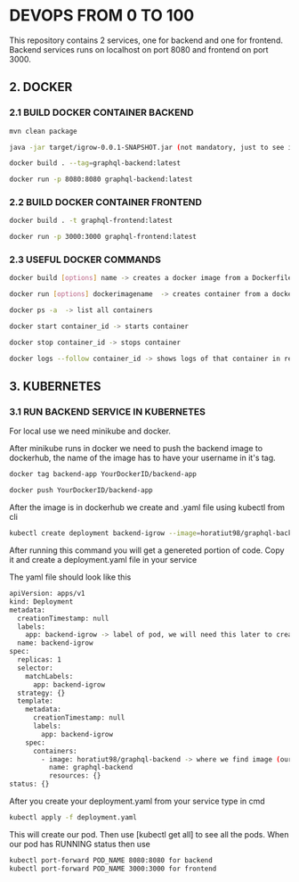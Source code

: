 # DEVOPS FROM 0 TO 100

This repository contains 2 services, one for backend and one for frontend.
Backend services runs on localhost on port 8080 and frontend on port 3000.

## 2. DOCKER
### 2.1 BUILD DOCKER CONTAINER BACKEND

```bash
mvn clean package

java -jar target/igrow-0.0.1-SNAPSHOT.jar (not mandatory, just to see if the app runs)

docker build . --tag=graphql-backend:latest

docker run -p 8080:8080 graphql-backend:latest
```
### 2.2 BUILD DOCKER CONTAINER FRONTEND
```bash
docker build . -t graphql-frontend:latest 

docker run -p 3000:3000 graphql-frontend:latest
```

### 2.3 USEFUL DOCKER COMMANDS
```bash
docker build [options] name -> creates a docker image from a Dockerfile with name choosed by you

docker run [options] dockerimagename  -> creates container from a docker image

docker ps -a  -> list all containers

docker start container_id -> starts container

docker stop container_id -> stops container

docker logs --follow container_id -> shows logs of that container in real time
```

## 3. KUBERNETES
### 3.1 RUN BACKEND SERVICE IN KUBERNETES
For local use we need minikube and docker. 

After minikube runs in docker we need to push the backend image to dockerhub, the name of the image has to have your username in it's tag.

```bash
docker tag backend-app YourDockerID/backend-app

docker push YourDockerID/backend-app
```

After the image is in dockerhub we create and .yaml file using kubectl from cli

```bash
kubectl create deployment backend-igrow --image=horatiut98/graphql-backend --dry-run -o=yaml
```

After running this command you will get a genereted portion of code. Copy it and create a deployment.yaml file in your service

The yaml file should look like this

```bash
apiVersion: apps/v1
kind: Deployment 
metadata:
  creationTimestamp: null
  labels:
    app: backend-igrow -> label of pod, we will need this later to create a service
  name: backend-igrow
spec:
  replicas: 1
  selector:
    matchLabels:
      app: backend-igrow
  strategy: {}
  template:
    metadata:
      creationTimestamp: null
      labels:
        app: backend-igrow
    spec:
      containers:
        - image: horatiut98/graphql-backend -> where we find image (our dockerId) + image name = image from where we created the pod
          name: graphql-backend
          resources: {}
status: {}
```

After you create your deployment.yaml from your service type in cmd

```bash
kubectl apply -f deployment.yaml
```
This will create our pod.
Then use [kubectl get all] to see all the pods. When our pod has RUNNING status then use 

```bash
kubectl port-forward POD_NAME 8080:8080 for backend
kubectl port-forward POD_NAME 3000:3000 for frontend
```
